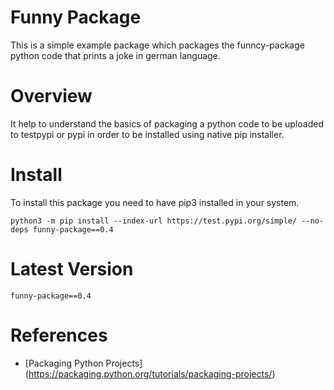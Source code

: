 # Funny Package

This is a simple example package which packages the funncy-package python code that prints a joke in german language.

# Overview
It help to understand the basics of packaging a python code to be uploaded to testpypi or pypi in order to be installed using native pip installer.

# Install

To install this package you need to have pip3 installed in your system.

`python3 -m pip install --index-url https://test.pypi.org/simple/ --no-deps funny-package==0.4`

# Latest Version

`funny-package==0.4`

# References

* [Packaging Python Projects] (https://packaging.python.org/tutorials/packaging-projects/)
